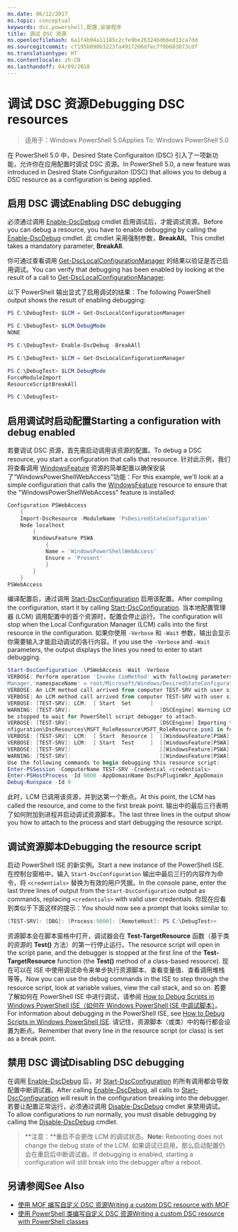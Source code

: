 ```yaml
---
ms.date: 06/12/2017
ms.topic: conceptual
keywords: dsc,powershell,配置,安装程序
title: 调试 DSC 资源
ms.openlocfilehash: 6a1f4b04a11185c2cfe9be26324bd66ed13ca7dd
ms.sourcegitcommit: cf195b090b3223fa4917206dfec7f0b603873cdf
ms.translationtype: HT
ms.contentlocale: zh-CN
ms.lasthandoff: 04/09/2018
---
```

# <a name="debugging-dsc-resources"></a><span data-ttu-id="00e6b-103">调试 DSC 资源</span><span class="sxs-lookup"><span data-stu-id="00e6b-103">Debugging DSC resources</span></span>

> <span data-ttu-id="00e6b-104">适用于：Windows PowerShell 5.0</span><span class="sxs-lookup"><span data-stu-id="00e6b-104">Applies To: Windows PowerShell 5.0</span></span>

<span data-ttu-id="00e6b-105">在 PowerShell 5.0 中，Desired State Configuraiton (DSC) 引入了一项新功能，允许你在应用配置时调试 DSC 资源。</span><span class="sxs-lookup"><span data-stu-id="00e6b-105">In PowerShell 5.0, a new feature was introduced in Desired State Configuraiton (DSC) that allows you to debug a DSC resource as a configuration is being applied.</span></span>

## <a name="enabling-dsc-debugging"></a><span data-ttu-id="00e6b-106">启用 DSC 调试</span><span class="sxs-lookup"><span data-stu-id="00e6b-106">Enabling DSC debugging</span></span>
<span data-ttu-id="00e6b-107">必须通过调用 [Enable-DscDebug](https://technet.microsoft.com/library/mt517870.aspx) cmdlet 启用调试后，才能调试资源。</span><span class="sxs-lookup"><span data-stu-id="00e6b-107">Before you can debug a resource, you have to enable debugging by calling the [Enable-DscDebug](https://technet.microsoft.com/library/mt517870.aspx) cmdlet.</span></span>
<span data-ttu-id="00e6b-108">此 cmdlet 采用强制参数，**BreakAll**。</span><span class="sxs-lookup"><span data-stu-id="00e6b-108">This cmdlet takes a mandatory parameter, **BreakAll**.</span></span>

<span data-ttu-id="00e6b-109">你可通过查看调用 [Get-DscLocalConfigurationManager](https://technet.microsoft.com/library/dn407378.aspx) 的结果以验证是否已启用调试。</span><span class="sxs-lookup"><span data-stu-id="00e6b-109">You can verify that debugging has been enabled by looking at the result of a call to [Get-DscLocalConfigurationManager](https://technet.microsoft.com/library/dn407378.aspx).</span></span>

<span data-ttu-id="00e6b-110">以下 PowerShell 输出显式了启用调试的结果：</span><span class="sxs-lookup"><span data-stu-id="00e6b-110">The following PowerShell output shows the result of enabling debugging:</span></span>


```powershell
PS C:\DebugTest> $LCM = Get-DscLocalConfigurationManager

PS C:\DebugTest> $LCM.DebugMode
NONE

PS C:\DebugTest> Enable-DscDebug -BreakAll

PS C:\DebugTest> $LCM = Get-DscLocalConfigurationManager

PS C:\DebugTest> $LCM.DebugMode
ForceModuleImport
ResourceScriptBreakAll

PS C:\DebugTest>
```


## <a name="starting-a-configuration-with-debug-enabled"></a><span data-ttu-id="00e6b-111">启用调试时启动配置</span><span class="sxs-lookup"><span data-stu-id="00e6b-111">Starting a configuration with debug enabled</span></span>
<span data-ttu-id="00e6b-112">若要调试 DSC 资源，首先需启动调用该资源的配置。</span><span class="sxs-lookup"><span data-stu-id="00e6b-112">To debug a DSC resource, you start a configuration that calls that resource.</span></span>
<span data-ttu-id="00e6b-113">针对此示例，我们将查看调用 [WindowsFeature](windowsfeatureResource.md) 资源的简单配置以确保安装了“WindowsPowerShellWebAccess”功能：</span><span class="sxs-lookup"><span data-stu-id="00e6b-113">For this example, we'll look at a simple configuration that calls the [WindowsFeature](windowsfeatureResource.md) resource to ensure that the "WindowsPowerShellWebAccess" feature is installed:</span></span>

```powershell
Configuration PSWebAccess
    {
    Import-DscResource -ModuleName 'PsDesiredStateConfiguration'
    Node localhost
        {
        WindowsFeature PSWA
            {
            Name = 'WindowsPowerShellWebAccess'
            Ensure = 'Present'
            }
        }
    }
PSWebAccess
```
<span data-ttu-id="00e6b-114">编译配置后，通过调用 [Start-DscConfiguration](https://technet.microsoft.com/library/dn521623.aspx) 启用该配置。</span><span class="sxs-lookup"><span data-stu-id="00e6b-114">After compiling the configuration, start it by calling [Start-DscConfiguration](https://technet.microsoft.com/library/dn521623.aspx).</span></span>
<span data-ttu-id="00e6b-115">当本地配置管理器 (LCM) 调用配置中的首个资源时，配置会停止运行。</span><span class="sxs-lookup"><span data-stu-id="00e6b-115">The configuration will stop when the Local Configuration Manager (LCM) calls into the first resource in the configuration.</span></span>
<span data-ttu-id="00e6b-116">如果你使用 `-Verbose` 和 `-Wait` 参数，输出会显示你需要输入才能启动调试的各行内容。</span><span class="sxs-lookup"><span data-stu-id="00e6b-116">If you use the `-Verbose` and `-Wait` parameters, the output displays the lines you need to enter to start debugging.</span></span>

```powershell
Start-DscConfiguration .\PSWebAccess -Wait -Verbose
VERBOSE: Perform operation 'Invoke CimMethod' with following parameters, ''methodName' = SendConfigurationApply,'className' = MSFT_DSCLocalConfiguration
Manager,'namespaceName' = root/Microsoft/Windows/DesiredStateConfiguration'.
VERBOSE: An LCM method call arrived from computer TEST-SRV with user sid S-1-5-21-2127521184-1604012920-1887927527-108583.
VERBOSE: An LCM method call arrived from computer TEST-SRV with user sid S-1-5-21-2127521184-1604012920-1887927527-108583.
VERBOSE: [TEST-SRV]: LCM:  [ Start  Set      ]
WARNING: [TEST-SRV]:                            [DSCEngine] Warning LCM is in Debug 'ResourceScriptBreakAll' mode.  Resource script processing will
be stopped to wait for PowerShell script debugger to attach.
VERBOSE: [TEST-SRV]:                            [DSCEngine] Importing the module C:\WINDOWS\system32\WindowsPowerShell\v1.0\Modules\PSDesiredStateCo
nfiguration\DscResources\MSFT_RoleResource\MSFT_RoleResource.psm1 in force mode.
VERBOSE: [TEST-SRV]: LCM:  [ Start  Resource ]  [[WindowsFeature]PSWA]
VERBOSE: [TEST-SRV]: LCM:  [ Start  Test     ]  [[WindowsFeature]PSWA]
VERBOSE: [TEST-SRV]:                            [[WindowsFeature]PSWA] Importing the module MSFT_RoleResource in force mode.
WARNING: [TEST-SRV]:                            [[WindowsFeature]PSWA] Resource is waiting for PowerShell script debugger to attach.
Use the following commands to begin debugging this resource script:
Enter-PSSession -ComputerName TEST-SRV -Credential <credentials>
Enter-PSHostProcess -Id 9000 -AppDomainName DscPsPluginWkr_AppDomain
Debug-Runspace -Id 9
```
<span data-ttu-id="00e6b-117">此时，LCM 已调用该资源，并到达第一个断点。</span><span class="sxs-lookup"><span data-stu-id="00e6b-117">At this point, the LCM has called the resource, and come to the first break point.</span></span>
<span data-ttu-id="00e6b-118">输出中的最后三行表明了如何附加到进程并启动调试资源脚本。</span><span class="sxs-lookup"><span data-stu-id="00e6b-118">The last three lines in the output show you how to attach to the process and start debugging the resource script.</span></span>

## <a name="debugging-the-resource-script"></a><span data-ttu-id="00e6b-119">调试资源脚本</span><span class="sxs-lookup"><span data-stu-id="00e6b-119">Debugging the resource script</span></span>

<span data-ttu-id="00e6b-120">启动 PowerShell ISE 的新实例。</span><span class="sxs-lookup"><span data-stu-id="00e6b-120">Start a new instance of the PowerShell ISE.</span></span>
<span data-ttu-id="00e6b-121">在控制台窗格中，输入 `Start-DscConfiguration` 输出中最后三行的内容作为命令，将 `<credentials>` 替换为有效的用户凭据。</span><span class="sxs-lookup"><span data-stu-id="00e6b-121">In the console pane, enter the last three lines of output from the `Start-DscConfiguration` output as commands, replacing `<credentials>` with valid user credentials.</span></span>
<span data-ttu-id="00e6b-122">你现在应看到类似于下面这样的提示：</span><span class="sxs-lookup"><span data-stu-id="00e6b-122">You should now see a prompt that looks similar to:</span></span>

```powershell
[TEST-SRV]: [DBG]: [Process:9000]: [RemoteHost]: PS C:\DebugTest>>
```

<span data-ttu-id="00e6b-123">资源脚本会在脚本窗格中打开，调试器会在 **Test-TargetResource** 函数（基于类的资源的 **Test()** 方法）的第一行停止运行。</span><span class="sxs-lookup"><span data-stu-id="00e6b-123">The resource script will open in the script pane, and the debugger is stopped at the first line of the **Test-TargetResource** function (the **Test()** method of a class-based resource).</span></span>
<span data-ttu-id="00e6b-124">现在可以在 ISE 中使用调试命令来单步执行资源脚本、查看变量值、查看调用堆栈等等。</span><span class="sxs-lookup"><span data-stu-id="00e6b-124">Now you can use the debug commands in the ISE to step through the resource script, look at variable values, view the call stack, and so on.</span></span>
<span data-ttu-id="00e6b-125">若要了解如何在 PowerShell ISE 中进行调试，请参阅 [How to Debug Scripts in Windows PowerShell ISE（如何在 Windows PowerShell ISE 中调试脚本）](https://technet.microsoft.com/en-us/library/dd819480.aspx)。</span><span class="sxs-lookup"><span data-stu-id="00e6b-125">For information about debugging in the PowerShell ISE, see [How to Debug Scripts in Windows PowerShell ISE](https://technet.microsoft.com/en-us/library/dd819480.aspx).</span></span>
<span data-ttu-id="00e6b-126">请记住，资源脚本（或类）中的每行都会设置为断点。</span><span class="sxs-lookup"><span data-stu-id="00e6b-126">Remember that every line in the resource script (or class) is set as a break point.</span></span>

## <a name="disabling-dsc-debugging"></a><span data-ttu-id="00e6b-127">禁用 DSC 调试</span><span class="sxs-lookup"><span data-stu-id="00e6b-127">Disabling DSC debugging</span></span>

<span data-ttu-id="00e6b-128">在调用 [Enable-DscDebug](https://technet.microsoft.com/library/mt517870.aspx) 后，对 [Start-DscConfiguration](https://technet.microsoft.com/library/dn521623.aspx) 的所有调用都会导致配置中断调试器。</span><span class="sxs-lookup"><span data-stu-id="00e6b-128">After calling [Enable-DscDebug](https://technet.microsoft.com/library/mt517870.aspx), all calls to [Start-DscConfiguration](https://technet.microsoft.com/library/dn521623.aspx) will result in the configuration breaking into the debugger.</span></span> <span data-ttu-id="00e6b-129">若要让配置正常运行，必须通过调用 [Disable-DscDebug](https://technet.microsoft.com/en-us/library/mt517872.aspx) cmdlet 来禁用调试。</span><span class="sxs-lookup"><span data-stu-id="00e6b-129">To allow configurations to run normally, you must disable debugging by calling the [Disable-DscDebug](https://technet.microsoft.com/en-us/library/mt517872.aspx) cmdlet.</span></span>

><span data-ttu-id="00e6b-130">**注意：**重启不会更改 LCM 的调试状态。</span><span class="sxs-lookup"><span data-stu-id="00e6b-130">**Note:** Rebooting does not change the debug state of the LCM.</span></span> <span data-ttu-id="00e6b-131">如果调试已启用，那么启动配置仍会在重启后中断调试器。</span><span class="sxs-lookup"><span data-stu-id="00e6b-131">If debugging is enabled, starting a configuration will still break into the debugger after a reboot.</span></span>


## <a name="see-also"></a><span data-ttu-id="00e6b-132">另请参阅</span><span class="sxs-lookup"><span data-stu-id="00e6b-132">See Also</span></span>
- [<span data-ttu-id="00e6b-133">使用 MOF 编写自定义 DSC 资源</span><span class="sxs-lookup"><span data-stu-id="00e6b-133">Writing a custom DSC resource with MOF</span></span>](authoringResourceMOF.md)
- [<span data-ttu-id="00e6b-134">使用 PowerShell 类编写自定义 DSC 资源</span><span class="sxs-lookup"><span data-stu-id="00e6b-134">Writing a custom DSC resource with PowerShell classes</span></span>](authoringResourceClass.md)